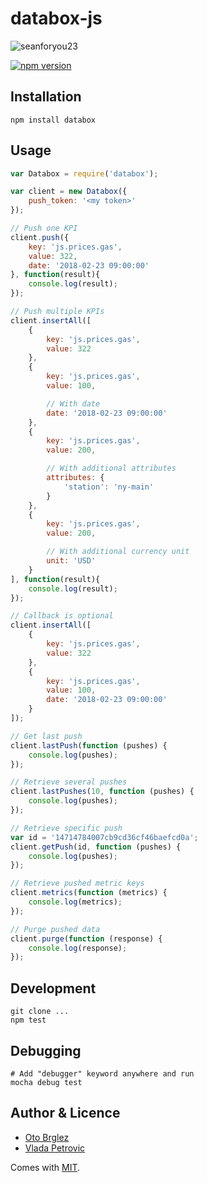 # databox-js

![seanforyou23](https://circleci.com/gh/seanforyou23/databox-js.svg?style=shield)

[![npm version](https://badge.fury.io/js/databox.svg)](https://badge.fury.io/js/databox)

## Installation
```
npm install databox
```

## Usage
```javascript
var Databox = require('databox');

var client = new Databox({
    push_token: '<my token>'
});

// Push one KPI
client.push({
    key: 'js.prices.gas',
    value: 322,
    date: '2018-02-23 09:00:00'
}, function(result){
    console.log(result);
});

// Push multiple KPIs
client.insertAll([
    {
        key: 'js.prices.gas',
        value: 322
    },
    {
        key: 'js.prices.gas',
        value: 100,

        // With date
        date: '2018-02-23 09:00:00'
    },
    {
        key: 'js.prices.gas',
        value: 200,

        // With additional attributes
        attributes: {
            'station': 'ny-main'
        }
    },
    {
        key: 'js.prices.gas',
        value: 200,

        // With additional currency unit
        unit: 'USD'
    }
], function(result){
    console.log(result);
});

// Callback is optional
client.insertAll([
    {
        key: 'js.prices.gas',
        value: 322
    },
    {
        key: 'js.prices.gas',
        value: 100,
        date: '2018-02-23 09:00:00'
    }
]);

// Get last push
client.lastPush(function (pushes) {
    console.log(pushes);
});

// Retrieve several pushes
client.lastPushes(10, function (pushes) {
    console.log(pushes);
});

// Retrieve specific push
var id = '14714784007cb9cd36cf46baefcd0a';
client.getPush(id, function (pushes) {
    console.log(pushes);
});

// Retrieve pushed metric keys
client.metrics(function (metrics) {
    console.log(metrics);
});

// Purge pushed data
client.purge(function (response) {
    console.log(response);
});

```

## Development

    git clone ...
    npm test

## Debugging

    # Add "debugger" keyword anywhere and run
    mocha debug test

## Author & Licence
- [Oto Brglez](https://github.com/otobrglez)
- [Vlada Petrovic](https://github.com/vladapetrovic)

Comes with [MIT](LICENSE).
